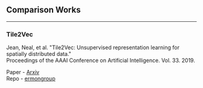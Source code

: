 

## Comparison Works

---

### Tile2Vec
Jean, Neal, et al. "Tile2Vec: Unsupervised representation learning for spatially distributed data."  
Proceedings of the AAAI Conference on Artificial Intelligence. Vol. 33. 2019.  

Paper - [Arxiv](https://arxiv.org/abs/1805.02855)  
Repo  - [ermongroup](https://github.com/ermongroup/tile2vec)  

